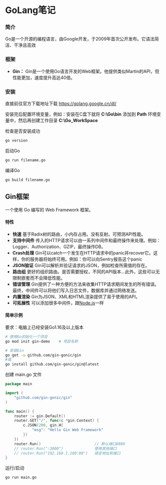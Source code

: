 # GoLang笔记

### 简介

Go是一个开源的编程语言，由Google开发，于2009年首次公开发布。它语法简洁、干净且高效

### 框架

- **Gin：** Gin是一个使用Go语言开发的Web框架。他提供类似Martin的API，但性能更加，速度提升高达40倍。

### 安装

直接前往官方下载地址下载 https://golang.google.cn/dl/

安装完后配置环境变量，例如：安装在C盘下就将 **C:\Go\bin** 添加到 **Path** 环境变量中，然后再创建工作目录 **C:\Go_WorkSpace**

检查是否安装成功

```sh
go version
```

启动Go

```sh
go run filename.go
```

编译Go

```sh
go build filename.go
```



## Gin框架

一个使用 Go 编写的 Web Framework 框架。

#### 特性

- **快速** 基于Radix树的路由，小内存占用。没有反射。可预测API性能。
- **支持中间件** 传入的HTTP请求可以由一系列中间件和最终操作来处理。例如：Logger、Authorization、GZIP，最终操作DB。
- **Crash处理** Gin可以catch一个发生在HTTP请求中的panic并recover它。这样，你的服务器将始终可用。例如：你可以向Sentry报告这个panic
- **JSON验证** Gin可以解析并验证请求的JSON，例如检查所需值的存在。
- **路由组** 更好的组织路由。是否需要授权，不同的API版本...此外，这些可以无限制嵌套而不会降低性能。
- **错误管理** Gin提供了一种方便的方法来收集HTTP请求期间发生的所有错误。最终，中间件可以将他们写入日志文件，数据库并通过网络发送。
- **内置渲染** Gin为JSON、XML和HTML渲染提供了易于使用的API。
- **可拓展性** 可以添加很多中间件，跟<a href="./JavaScript.md#Node.js">Node.js</a>一样

#### 简单示例

要求：电脑上已经安装Go1.16及以上版本

```sh
# 使用Go初始化一个项目
go mod init gin-demo	# 项目名称

# 安装Gin
go get -u github.com/gin-gonic/gin
#或
go install github.com/gin-gonic/gin@latest
```

创建 main.go 文件

```go
package main

import (
	"github.com/gin-gonic/gin"
)

func main() {
    router := gin.Default()
    router.GET("/", func(c *gin.Context) {
        c.JSON(200, gin.H{
            "msg": "Hello Gin Web Framework"
        })
    })
    router.Run()						// 默认端口8080
    // router.Run(":3000")				使用其他端口
    // router.Run("192.168.1.100:80")	绑定地址和端口
}
```

运行/启动

```sh
go run main.go
```

